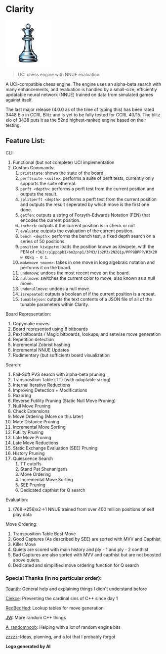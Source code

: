 # Clarity

<img src="assets/Clarity%20Logo.png" width="150" height="150">

> UCI chess engine with NNUE evaluation

A UCI-compatible chess engine. The engine uses an alpha-beta search with many enhancements, and evaluation is handled by a small-size, efficiently updatable neural network (NNUE) trained on data from simulated games against itself.

The last major release (4.0.0 as of the time of typing this) has been rated 3448 Elo in CCRL Blitz and is yet to be fully tested for CCRL 40/15. The blitz elo of 3438 puts it as the 52nd highest-ranked engine based on their testing.

## Feature List:

CLI:
  1. Functional (but not complete) UCI implementation
  2. Custom Commands:
      1. ``printstate``: shows the state of the board.
      2. ``perftsuite <suite>``: performs a suite of perft tests, currently only supports the suite ethereal.
      3. ``perft <depth>``: performs a perft test from the current position and outputs the result.
      4. ``splitperft <depth>``: performs a perft test from the current position and outputs the result seperated by which move is the first one done.
      5. ``getfen``: outputs a string of Forsyth-Edwards Notation (FEN) that encodes the current position.
      6. ``incheck``: outputs if the current position is in check or not.
      7. ``evaluate``: outputs the evaluation of the current position.
      8. ``bench <depth>``: performs the bench test, a fixed depth search on a series of 50 positions.
      9. ``position kiwipete``: loads the position known as kiwipete, with the FEN of ``r3k2r/p1ppqpb1/bn2pnp1/3PN3/1p2P3/2N2Q1p/PPPBBPPP/R3K2R w KQkq - 0 1``.
      10. ``makemove <move>``: takes in one move in long algebraic notation and performs it on the board.
      11. ``undomove``: undoes the most recent move on the board.
      12. ``nullmove``: switches the current color to move, also known as a null move.
      13. ``undonullmove``: undoes a null move.
      14. ``isrepeated``: outputs a boolean of if the current position is a repeat.
      15. ``tunablejson``: outputs the text contents of a JSON file of all of the tunable parameters within Clarity.

Board Representation:
  1. Copymake moves
  2. Board represented using 8 bitboards
  3. Pext bitboards / Magic bitboards, lookups, and setwise move generation
  4. Repetition detection
  5. Incremental Zobrist hashing
  6. Incremental NNUE Updates
  7. Rudimentary (but sufficient) board visualization

Search: 
  1. Fail-Soft PVS search with alpha-beta pruning
  2. Transposition Table (TT) (with adaptable sizing)
  3. Internal Iterative Reductions
  4. Improving Detection + Modifications
  5. Razoring
  6. Reverse Futility Pruning (Static Null Move Pruning)
  7. Null Move Pruning
  8. Check Extensions
  9. Move Ordering (More on this later)
  10. Mate Distance Pruning
  11. Incremental Move Sorting
  12. Futility Pruning
  13. Late Move Pruning
  14. Late Move Reductions
  15. Static Exchange Evaluation (SEE) Pruning
  16. History Pruning
  17. Quiescence Search
      1. TT cutoffs
      2. Stand Pat Shenanigans
      3. Move Ordering
      4. Incremental Move Sorting
      5. SEE Pruning
      6. Dedicated capthist for Q search

Evaluation:
  1. (768->256)x2->1 NNUE trained from over 400 million positions of self play data

Move Ordering:
  1. Transposition Table Best Move
  2. Good Captures (As described by SEE) are sorted with MVV and Capthist
  3. Killer Move 
  4. Quiets are scored with main history and ply - 1 and ply - 2 conthist
  5. Bad Captures are also sorted with MVV and capthist but are not boosted above quiets.
  6. Dedicated and simplified move ordering function for Q search


### Special Thanks (in no particular order):

  [Toanth](https://github.com/toanth): General help and explaining things I didn't understand before
  
  [Ciekce](https://github.com/Ciekce): Preventing the cardinal sins of C++ since day 1
  
  [RedBedHed](https://github.com/RedBedHed): Lookup tables for move generation
  
  [JW](https://github.com/jw1912): More random C++ things
  
  [A_randomnoob](https://github.com/mcthouacbb): Helping with a lot of random engine bits

  [zzzzz](https://github.com/zzzzz151/): Ideas, planning, and a lot that I probably forgot

  **Logo generated by AI**
